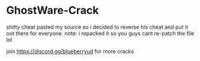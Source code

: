 # GhostWare-Crack
shitty cheat pasted my source so i decided to reverse his cheat and put it out there for everyone. note: i repacked it so you guys cant re-patch the file lol

join https://discord.gg/blueberryud for more cracks
